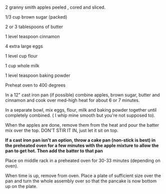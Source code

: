 2 granny smith apples peeled , cored and sliced. 

1/3 cup brown sugar (packed) 

2 or 3 tablespoons of butter 

1 level teaspoon cinnamon 

4 extra large eggs 

1 level cup flour 

1 cup whole milk 

1 level teaspoon baking powder 

Preheat oven to 400 degrees 

In a 12" cast iron pan (if possible) combine apples, brown sugar, butter and cinnamon and cook over med-high heat for about 6 or 7 minutes. 

In a separate bowl, mix eggs, flour, milk and baking powder together until completely combined. ( I whip mine smooth but you're not supposed to). 

When the apples are done, remove them from the heat and pour the batter mix over the top. DON'T STIR IT IN, just let it sit on top. 

**If a cast iron pan isn't an option, throw a cake pan (non-stick is best) in the preheated oven for a few minutes with the apple mixture to allow the pan to get hot. Then add the batter to that pan** 

Place on middle rack in a preheated oven for 30-33 minutes (depending on oven). 

When time is up, remove from oven. Place a plate of sufficient size over the pan and turn the whole assembly over so that the pancake is now bottom up on the plate.
